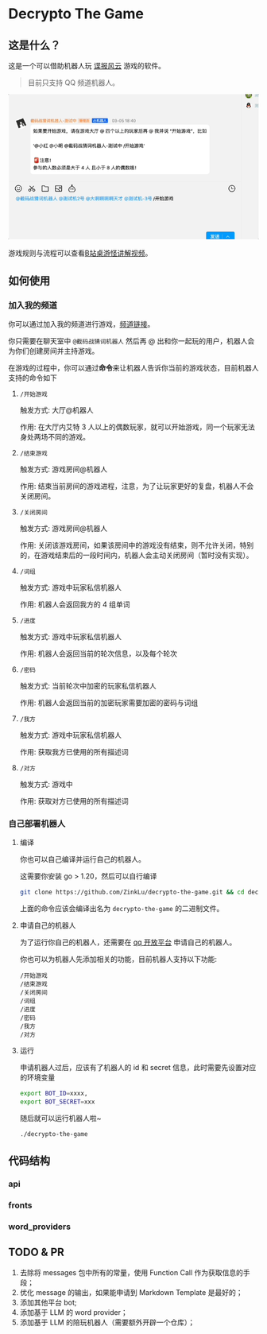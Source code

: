 # Decrypto The Game

## 这是什么？

这是一个可以借助机器人玩 [谍报风云](https://boardgamegeek.com/boardgame/225694/decrypto) 游戏的软件。

> 目前只支持 QQ 频道机器人。

![intro](docs/intro.gif)

游戏规则与流程可以查看[B站桌游怪讲解视频](https://www.bilibili.com/video/BV1Pt411K7ro/)。

## 如何使用

### 加入我的频道

你可以通过加入我的频道进行游戏，[频道链接](https://pd.qq.com/s/2f5oay2ts)。

你只需要在聊天室中 `@截码战猜词机器人` 然后再 @ 出和你一起玩的用户，机器人会为你们创建房间并主持游戏。

在游戏的过程中，你可以通过**命令**来让机器人告诉你当前的游戏状态，目前机器人支持的命令如下

1. `/开始游戏`
    
    触发方式: 大厅@机器人

    作用: 在大厅内艾特 3 人以上的偶数玩家，就可以开始游戏，同一个玩家无法身处两场不同的游戏。

2. `/结束游戏`

    触发方式: 游戏房间@机器人

    作用: 结束当前房间的游戏进程，注意，为了让玩家更好的复盘，机器人不会关闭房间。

1. `/关闭房间`

    触发方式: 游戏房间@机器人

    作用: 关闭该游戏房间，如果该房间中的游戏没有结束，则不允许关闭，特别的，在游戏结束后的一段时间内，机器人会主动关闭房间（暂时没有实现）。

1. `/词组`

    触发方式: 游戏中玩家私信机器人

    作用: 机器人会返回我方的 4 组单词

2. `/进度`

    触发方式: 游戏中玩家私信机器人

    作用: 机器人会返回当前的轮次信息，以及每个轮次


1. `/密码`

    触发方式: 当前轮次中加密的玩家私信机器人

    作用: 机器人会返回当前的加密玩家需要加密的密码与词组

1. `/我方`

    触发方式: 游戏中玩家私信机器人

    作用: 获取我方已使用的所有描述词

1. `/对方`

    触发方式: 游戏中

    作用: 获取对方已使用的所有描述词

### 自己部署机器人

1. 编译

    你也可以自己编译并运行自己的机器人。

    这需要你安装 go > 1.20，然后可以自行编译

    ```bash
    git clone https://github.com/ZinkLu/decrypto-the-game.git && cd decrypto-the-game && go build
    ```

    上面的命令应该会编译出名为 `decrypto-the-game` 的二进制文件。

2. 申请自己的机器人
    
    为了运行你自己的机器人，还需要在 [qq 开放平台](https://q.qq.com/#/app/bot) 申请自己的机器人。

    你也可以为机器人先添加相关的功能，目前机器人支持以下功能:

    ```text
    /开始游戏
    /结束游戏
    /关闭房间
    /词组
    /进度
    /密码
    /我方
    /对方
    ```

3. 运行

    申请机器人过后，应该有了机器人的 id 和 secret 信息，此时需要先设置对应的环境变量

    ```bash
    export BOT_ID=xxxx,
    export BOT_SECRET=xxx
    ```

    随后就可以运行机器人啦~

    ```bash
    ./decrypto-the-game
    ```

## 代码结构

### api

### fronts

### word_providers

## TODO & PR

1. 去除将 messages 包中所有的常量，使用 Function Call 作为获取信息的手段；
2. 优化 message 的输出，如果能申请到 Markdown Template 是最好的；
3. 添加其他平台 bot;
4. 添加基于 LLM 的 word provider；
5. 添加基于 LLM 的陪玩机器人（需要额外开辟一个仓库）；
